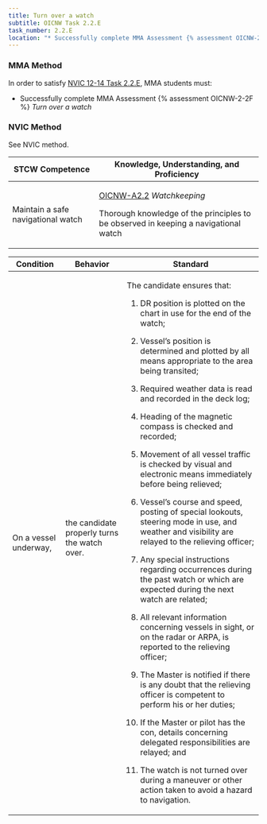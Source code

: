 ```yaml
---
title: Turn over a watch
subtitle: OICNW Task 2.2.E 
task_number: 2.2.E
location: "* Successfully complete MMA Assessment {% assessment OICNW-2-2F %} *Turn over a watch*" 
---
```



### MMA Method

In order to satisfy  [NVIC 12-14  Task  2.2.E]({{site.baseurl}}/assets/images/nvic-12-14.pdf), MMA students must:

* Successfully complete MMA Assessment {% assessment OICNW-2-2F %} *Turn over a watch*


### NVIC Method

<a onclick="togglevisibility('nvic_methods')" >See NVIC method.</a>

<div id='nvic_methods' class='hide'>

<table>
<thead>
<tr>
<th class='forty'> STCW Competence </th>
<th class='sixty'> Knowledge, Understanding, and Proficiency </th>
</tr>
</thead>




<tbody>
<tr><td markdown='1'>

Maintain a safe navigational watch

</td><td markdown='1'>

[OICNW-A2.2](../../tables/21.html#OICNW-A2.2) *Watchkeeping*

Thorough knowledge of the principles to be observed in keeping a navigational watch

</td></tr>


</tbody>
</table>


<table>
<thead>
<tr><th class='twenty'>  Condition </th><th class='twenty'> Behavior </th><th  class='sixty'>Standard </th></tr>
</thead>
<tbody >



<tr><td markdown='1'>

On a vessel underway,

</td><td markdown='1'>

the candidate properly turns the watch over.

<br>

<div class="tooltip">
<span class="tooltiptext">
</span>
</div>


</td><td markdown='1'>

The candidate ensures that:

1. DR position is plotted on the chart in use for the end of the watch;

2. Vessel’s position is determined and plotted by all means appropriate to the area being transited;

3. Required weather data is read and recorded in the deck log;

4. Heading of the magnetic compass is checked and recorded;

5. Movement of all vessel traffic is checked by visual and electronic means immediately before being relieved;

6. Vessel’s course and speed, posting of special lookouts, steering mode in use, and weather and visibility are relayed to the relieving officer;

7. Any special instructions regarding occurrences during the past watch or which are expected during the next watch are related;

8. All relevant information concerning vessels in sight, or on the radar or ARPA, is reported to the relieving officer;

9. The Master is notified if there is any doubt that the relieving officer is competent to perform his or her duties;

10. If the Master or pilot has the con, details concerning delegated responsibilities are relayed; and

11. The watch is not turned over during a maneuver or other action taken to avoid a hazard to navigation.

</td></tr>
</tbody>
</table>
</div>
